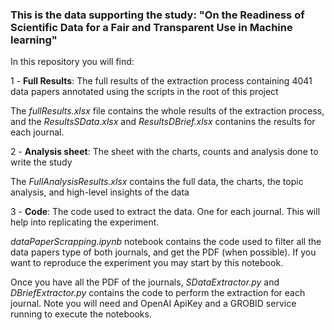 ### This is the data supporting the study: "On the Readiness of Scientific Data for a Fair and Transparent Use in Machine learning"

In this repository you will find:

1 - **Full Results**: The full results of the extraction process containing 4041 data papers annotated using the scripts in the root of this project

The *fullResults.xlsx* file contains the whole results of the extraction process, and the *ResultsSData.xlsx* and *ResultsDBrief.xlsx* contanins the results for each journal.

2 - **Analysis sheet**: The sheet with the charts, counts and analysis done to write the study

The *FullAnalysisResults.xlsx* contains the full data, the charts, the topic analysis, and high-level insights of the data

3 - **Code**: The code used to extract the data. One for each journal. This will help into replicating the experiment.

*dataPaperScrapping.ipynb* notebook contains the code used to filter all the data papers type of both journals, and get the PDF (when possible). If you want to reproduce the experiment you may start by this notebook.

Once you have all the PDF of the journals, *SDataExtractor.py* and *DBriefExtractor.py* contains the code to perform the extraction for each journal. Note you will need and OpenAI ApiKey and a GROBID service running to execute the notebooks.




